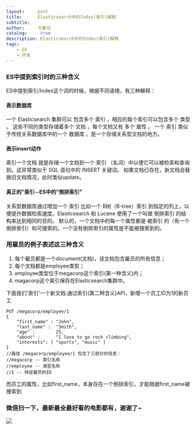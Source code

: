 ```yaml
---
layout:     post
title:      Elasticsearch中的Index(索引)解释
subtitle:   
author:     大暴马
catalog: 	 true
description: Elasticsearch中的Index(索引)解释
tags:
    - ES
    - 开发
---
```


### ES中提到索引时的三种含义
ES中提到索引/Index这个词的时候，根据不同语境，有三种解释：
#### 表示数据库
一个 Elasticsearch 集群可以 包含多个 索引 ，相应的每个索引可以包含多个 类型 。 这些不同的类型存储着多个 文档 ，每个文档又有 多个 属性 。
一个 索引 类似于传统关系数据库中的一个 数据库 ，是一个存储关系型文档的地方。 
#### 表示insert动作
索引一个文档 就是存储一个文档到一个 索引 （名词）中以便它可以被检索和查询到。这非常类似于 SQL 语句中的 INSERT 关键词。
如果文档已存在，新文档会替换旧文档情况，此时类似update。
#### 真正的"索引--ES中的"倒排索引"
关系型数据库通过增加一个 索引 比如一个 B树（B-tree）索引 到指定的列上，以便提升数据检索速度。Elasticsearch 和 Lucene 使用了一个叫做 倒排索引 的结构来达到相同的目的。
默认的，一个文档中的每一个属性都是 被索引 的（有一个倒排索引）和可搜索的。一个没有倒排索引的属性是不能被搜索到的。

### 用雇员的例子表述这三种含义
1. 每个雇员都是一个document(文档)，该文档包含雇员的所有信息；
2. 每个文档都是employee类型；
3. employee类型位于megacorp这个索引(第一种含义)内；
4. magacorp这个索引保存在Elasticsearch集群中。

下面我们'索引'一个新文档:通过索引(第二种含义)API，新增一个员工ID为1的新员工
```shell
PUT /megacorp/employee/1
{
    "first_name" : "John",
    "last_name" :  "Smith",
    "age" :        25,
    "about" :      "I love to go rock climbing",
    "interests": [ "sports", "music" ]
}
//路径 /megacorp/employee/1 包含了三部分的信息：
//megacorp -- 索引名称
//employee -- 类型名称
//1 -- 特定雇员的ID
```
而员工的属性，比如first_name，本身存在一个倒排索引，才能根据first_name被搜索到

### 微信扫一下，最新最全最好看的电影都有，谢谢了~
 ![](https://open.weixin.qq.com/qr/code?username=zhihuishangye)